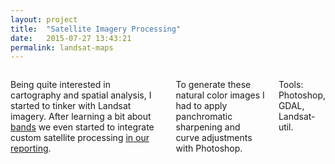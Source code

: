 ```yaml
---
layout: project
title:  "Satellite Imagery Processing"
date:   2015-07-27 13:43:21
permalink: landsat-maps
---
```

<div class="row">
    <div class="six columns">
        <p>Being quite interested in cartography and spatial analysis, I started to tinker with Landsat imagery. After learning a bit about <a href="https://www.mapbox.com/blog/putting-landsat-8-bands-to-work/">bands</a> we even started to integrate custom satellite processing <a href="http://www.elespanol.com/enfoques/20151006/69493080_0.html">in our reporting</a>.</p>
        <p>To generate these natural color images I had to apply panchromatic sharpening and curve adjustments with Photoshop.</p>
        <p class="u-italic">Tools: Photoshop, GDAL, Landsat-util.</p>
    </div>
    <div class="zoom js-zoom-1 six columns m-b-4">
        <img class="img-responsive articleImg" data-src="/images/projects/landsat_1.jpg" />
    </div>
</div>
<div class="row">
    <span class="zoom zoom-container js-zoom-2 m-b-4">
        <img class="img-responsive articleImg" data-src="/images/projects/landsat_2.jpg" />
    </span>
    <span class="zoom zoom-container js-zoom-3 m-b-4">
        <img class="img-responsive articleImg" data-src="/images/projects/landsat_3.jpg" />
    </span>
</div>

<!-- without these script tags here jquery refuses to work lol -->
<script src="/js/vendor.js"></script>
<script src="/js/jquery.zoom.min.js"></script>

<script>
// callin' the zoom plugin
$('.js-zoom-1').zoom({url: '/images/projects/landsat_1_big.jpg'});
$('.js-zoom-2').zoom({url: '/images/projects/landsat_2_big.jpg'});
$('.js-zoom-3').zoom({url: '/images/projects/landsat_3_big.jpg'});
</script>
